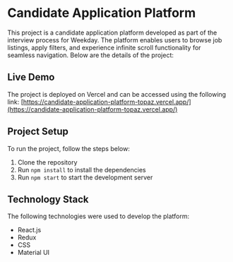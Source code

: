 # Candidate Application Platform

This project is a candidate application platform developed as part of the interview process for Weekday. The platform enables users to browse job listings, apply filters, and experience infinite scroll functionality for seamless navigation. Below are the details of the project:

## Live Demo

The project is deployed on Vercel and can be accessed using the following link:
[https://candidate-application-platform-topaz.vercel.app/](https://candidate-application-platform-topaz.vercel.app/)

## Project Setup

To run the project, follow the steps below:
1. Clone the repository
2. Run `npm install` to install the dependencies
3. Run `npm start` to start the development server


## Technology Stack

The following technologies were used to develop the platform:
- React.js
- Redux
- CSS
- Material UI
